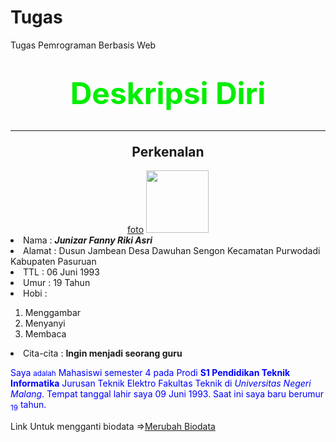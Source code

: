 Tugas
=====

Tugas Pemrograman Berbasis Web
<html>
<head>
<title>Homepage saya</title>
</head>
<body>
<center><h1><font size="30", color=Green, >Deskripsi Diri</font></h1>
<h2><hr>Perkenalan</hr></h2>
<a href="http://www.facebook.com/photo.php?fbid=4389909266208&set=a.2569232630430.2112442.1242651425&type=1">foto</a>
<img src="1.jpg", width=100, hight=100>
</center>
<justify>
<li>Nama      : <i><b>Junizar Fanny Riki Asri</b></i></li>
<li>Alamat    : Dusun Jambean Desa Dawuhan Sengon Kecamatan Purwodadi Kabupaten Pasuruan</li>
<li>TTL       : 06 Juni 1993</li>
<li>Umur      : 19 Tahun</li>
<li>Hobi      : </li>
<ol>
<li>Menggambar</li>
<li>Menyanyi</li>
<li>Membaca</li>
</ol>
<li>Cita-cita : <strong>Ingin menjadi seorang guru</strong></li>
</justify>
<p><font color="blue">Saya <small>adalah</small> Mahasiswi semester 4 pada Prodi <strong>S1 Pendidikan Teknik Informatika</strong> Jurusan Teknik Elektro Fakultas Teknik di <em>Universitas Negeri Malang</em>.
Tempat tanggal lahir saya 09 Juni 1993.
Saat ini saya baru berumur <sub>19</sub> tahun.</font>
</p>
<p>
Link Untuk mengganti biodata =><a href="table.md">Merubah Biodata</a>
</p>
</body>
</html> 
